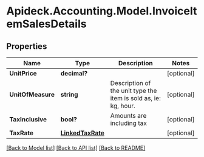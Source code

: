 # Apideck.Accounting.Model.InvoiceItemSalesDetails

## Properties

Name | Type | Description | Notes
------------ | ------------- | ------------- | -------------
**UnitPrice** | **decimal?** |  | [optional] 
**UnitOfMeasure** | **string** | Description of the unit type the item is sold as, ie: kg, hour. | [optional] 
**TaxInclusive** | **bool?** | Amounts are including tax | [optional] 
**TaxRate** | [**LinkedTaxRate**](LinkedTaxRate.md) |  | [optional] 

[[Back to Model list]](../README.md#documentation-for-models) [[Back to API list]](../README.md#documentation-for-api-endpoints) [[Back to README]](../README.md)

